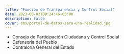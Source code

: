 ```yaml
---
title: "Función de Transparencia y Control Social"
date: 2023-08-03T09:24:46-05:00
description: false
cover: cms/portal-de-datos-sera-una-realidad.jpg
---
```


- Consejo de Participación Ciudadana y Control Social
- Defensoría del Pueblo
- Contraloría General del Estado
